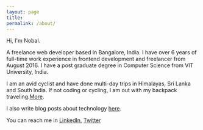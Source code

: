 ```yaml
---
layout: page
title:
permalink: /about/
---
```



Hi, I'm Nobal.

A freelance web developer based in Bangalore, India. I have over 6 years of full-time work experience in frontend development and freelancer from August 2016. I have a post graduate degree in Computer Science from VIT University, India.

I am an avid cyclist and have done multi-day trips in Himalayas, Sri Lanka and South India.
If not coding or cycling, I am out with my backpack traveling.[More](http://nobal.in/blog).

I also write blog posts about technology [here](http://nobal.in/blog).

You can reach me in [LinkedIn](https://in.linkedin.com/in/nobal-mohan-b2262316), [Twitter](https://twitter.com/NobalMohan)
